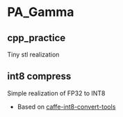 # PA_Gamma
## cpp_practice
Tiny stl realization
## int8 compress
Simple realization of FP32 to INT8 
- Based on [caffe-int8-convert-tools](https://github.com/BUG1989/caffe-int8-convert-tools) 
